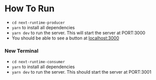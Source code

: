 # How To Run
- `cd next-runtime-producer`
- `yarn` to install all dependencies
- `yarn dev` to run the server. This will start the server at PORT:3000
- You should be able to see a button at [localhost:3000](localhost:3000)


### New Terminal
- `cd next-runtime-consumer`
- `yarn` to install all dependencies
- `yarn dev` to run the server. This should start the server at PORT:3001

